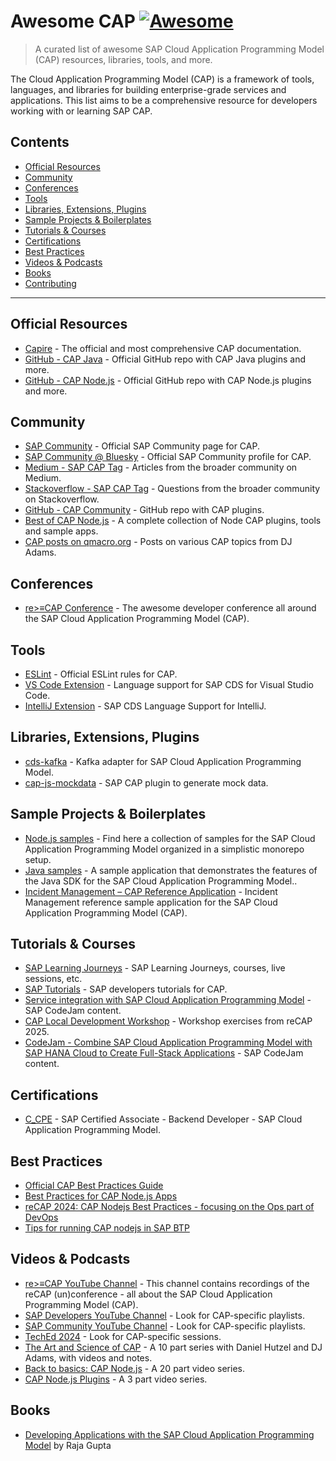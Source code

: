 # Awesome CAP [![Awesome](https://awesome.re/badge.svg)](https://awesome.re)

> A curated list of awesome SAP Cloud Application Programming Model (CAP) resources, libraries, tools, and more.

The Cloud Application Programming Model (CAP) is a framework of tools, languages, and libraries for building enterprise-grade services and applications. This list aims to be a comprehensive resource for developers working with or learning SAP CAP.

## Contents

-   [Official Resources](#official-resources)
-   [Community](#community)
-   [Conferences](#conferences)
-   [Tools](#tools)
-   [Libraries, Extensions, Plugins](#libraries-extensions-plugins)
-   [Sample Projects & Boilerplates](#sample-projects--boilerplates)
-   [Tutorials & Courses](#tutorials--courses)
-   [Certifications](#certifications)
-   [Best Practices](#best-practices)
-   [Videos & Podcasts](#videos--podcasts)
-   [Books](#books)
-   [Contributing](#contributing)

---

## Official Resources

* [Capire](https://cap.cloud.sap/docs/) - The official and most comprehensive CAP documentation.
* [GitHub - CAP Java](https://github.com/cap-java) - Official GitHub repo with CAP Java plugins and more.
* [GitHub - CAP Node.js](https://github.com/cap-js) - Official GitHub repo with CAP Node.js plugins and more.

## Community

* [SAP Community](https://pages.community.sap.com/topics/cloud-application-programming) - Official SAP Community page for CAP.
* [SAP Community @ Bluesky](https://bsky.app/profile/sapcommunity.bsky.social) - Official SAP Community profile for CAP.
* [Medium - SAP CAP Tag](https://medium.com/tag/sap-cap) - Articles from the broader community on Medium.
* [Stackoverflow - SAP CAP Tag](https://stackoverflow.com/questions/tagged/sap-cap) - Questions from the broader community on Stackoverflow.
* [GitHub - CAP Community](https://github.com/cap-js-community) - GitHub repo with CAP plugins.
* [Best of CAP Node.js](https://bestofcapjs.org/) - A complete collection of Node CAP plugins, tools and sample apps.
* [CAP posts on qmacro.org](https://qmacro.org/tags/cap/) - Posts on various CAP topics from DJ Adams.

## Conferences

* [re>≡CAP Conference](https://recap-conf.dev/) - The awesome developer conference all around the SAP Cloud Application Programming Model (CAP).

## Tools

* [ESLint](https://cap.cloud.sap/docs/tools/cds-lint/) - Official ESLint rules for CAP.
* [VS Code Extension](https://marketplace.visualstudio.com/items?itemName=SAPSE.vscode-cds) - Language support for SAP CDS for Visual Studio Code.
* [IntelliJ Extension](https://github.com/cap-js/cds-intellij) - SAP CDS Language Support for IntelliJ.

## Libraries, Extensions, Plugins

* [cds-kafka](https://github.com/mikezaschka/cds-kafka) - Kafka adapter for SAP Cloud Application Programming Model.
* [cap-js-mockdata](https://github.com/mauriciolauffer/cap-js-mockdata) - SAP CAP plugin to generate mock data.

## Sample Projects & Boilerplates

* [Node.js samples](https://github.com/SAP-samples/cloud-cap-samples) - Find here a collection of samples for the SAP Cloud Application Programming Model organized in a simplistic monorepo setup.
* [Java samples](https://github.com/SAP-samples/cloud-cap-samples-java) - A sample application that demonstrates the features of the Java SDK for the SAP Cloud Application Programming Model..
* [Incident Management – CAP Reference Application](https://github.com/cap-js/incidents-app) - Incident Management reference sample application for the SAP Cloud Application Programming Model (CAP).

## Tutorials & Courses

* [SAP Learning Journeys](https://learning.sap.com/search?query=Cloud+Application+Programming+Model&page=1&access=free&access=subscription) - SAP Learning Journeys, courses, live sessions, etc.
* [SAP Tutorials](https://developers.sap.com/tutorial-navigator.html?tag=software-product-function%3Asap-cloud-application-programming-model) - SAP developers tutorials for CAP.
* [Service integration with SAP Cloud Application Programming Model](https://github.com/SAP-samples/cap-service-integration-codejam/) - SAP CodeJam content.
* [CAP Local Development Workshop](https://github.com/SAP-samples/cap-local-development-workshop) - Workshop exercises from reCAP 2025.
* [CodeJam - Combine SAP Cloud Application Programming Model with SAP HANA Cloud to Create Full-Stack Applications](https://github.com/SAP-samples/cap-hana-exercises-codejam) - SAP CodeJam content.

## Certifications

* [C_CPE](https://learning.sap.com/certifications/sap-certified-associate-backend-developer-sap-cloud-programming-model) - SAP Certified Associate - Backend Developer - SAP Cloud Application Programming Model.

## Best Practices

* [Official CAP Best Practices Guide](https://cap.cloud.sap/docs/best-practices/)
* [Best Practices for CAP Node.js Apps](https://www.youtube.com/watch?v=WTOOse-Flj8)
* [reCAP 2024: CAP Nodejs Best Practices - focusing on the Ops part of DevOps](https://youtu.be/yCp-uBGT674?si=yyD4HaCBVCErOoFk)
* [Tips for running CAP nodejs in SAP BTP](https://community.sap.com/t5/technology-blog-posts-by-members/tips-for-running-cap-nodejs-in-sap-btp/ba-p/13564535)

## Videos & Podcasts

* [re>≡CAP YouTube Channel](https://www.youtube.com/@reCAP_unconference) - This channel contains recordings of the reCAP (un)conference - all about the SAP Cloud Application Programming Model (CAP).
* [SAP Developers YouTube Channel](https://www.youtube.com/@sapdevs) - Look for CAP-specific playlists.
* [SAP Community YouTube Channel](https://www.youtube.com/@SAPCommunity) - Look for CAP-specific playlists.
* [TechEd 2024](https://www.sap.com/events/teched/virtual/flow/sap/te24/catalog/page/catalog) - Look for CAP-specific sessions.
* [The Art and Science of CAP](https://qmacro.org/blog/posts/2024/12/06/the-art-and-science-of-cap/) - A 10 part series with Daniel Hutzel and DJ Adams, with videos and notes.
* [Back to basics: CAP Node.js](https://www.youtube.com/playlist?list=PL6RpkC85SLQBHPdfHQ0Ry2TMdsT-muECx) - A 20 part video series.
* [CAP Node.js Plugins](https://www.youtube.com/playlist?list=PL6RpkC85SLQDwzbi9eVuMStRlpVMBqidQ) - A 3 part video series.

## Books

* [Developing Applications with the SAP Cloud Application Programming Model](https://www.sap-press.com/developing-applications-with-the-sap-cloud-application-programming-model_5152/) by Raja Gupta
